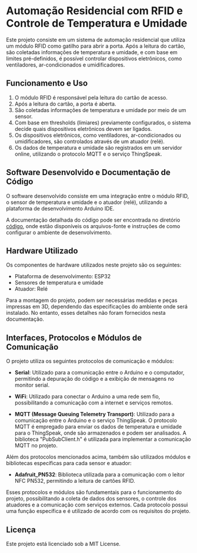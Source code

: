 # Automação Residencial com RFID e Controle de Temperatura e Umidade

Este projeto consiste em um sistema de automação residencial que utiliza um módulo RFID como gatilho para abrir a porta. Após a leitura do cartão, são coletadas informações de temperatura e umidade, e com base em limites pré-definidos, é possível controlar dispositivos eletrônicos, como ventiladores, ar-condicionados e umidificadores.

## Funcionamento e Uso

1. O módulo RFID é responsável pela leitura do cartão de acesso.
2. Após a leitura do cartão, a porta é aberta.
3. São coletadas informações de temperatura e umidade por meio de um sensor.
4. Com base em thresholds (limiares) previamente configurados, o sistema decide quais dispositivos eletrônicos devem ser ligados.
5. Os dispositivos eletrônicos, como ventiladores, ar-condicionados ou umidificadores, são controlados através de um atuador (relé).
6. Os dados de temperatura e umidade são registrados em um servidor online, utilizando o protocolo MQTT e o serviço ThingSpeak.

## Software Desenvolvido e Documentação de Código

O software desenvolvido consiste em uma integração entre o módulo RFID, o sensor de temperatura e umidade e o atuador (relé), utilizando a plataforma de desenvolvimento Arduino IDE.

A documentação detalhada do código pode ser encontrada no diretório [código](./codigo), onde estão disponíveis os arquivos-fonte e instruções de como configurar o ambiente de desenvolvimento.

## Hardware Utilizado

Os componentes de hardware utilizados neste projeto são os seguintes:

- Plataforma de desenvolvimento: ESP32
- Sensores de temperatura e umidade
- Atuador: Relé

Para a montagem do projeto, podem ser necessárias medidas e peças impressas em 3D, dependendo das especificações do ambiente onde será instalado. No entanto, esses detalhes não foram fornecidos nesta documentação.

## Interfaces, Protocolos e Módulos de Comunicação

O projeto utiliza os seguintes protocolos de comunicação e módulos:

- **Serial**: Utilizado para a comunicação entre o Arduino e o computador, permitindo a depuração do código e a exibição de mensagens no monitor serial.

- **WiFi**: Utilizado para conectar o Arduino a uma rede sem fio, possibilitando a comunicação com a internet e serviços remotos.

- **MQTT (Message Queuing Telemetry Transport)**: Utilizado para a comunicação entre o Arduino e o serviço ThingSpeak. O protocolo MQTT é empregado para enviar os dados de temperatura e umidade para o ThingSpeak, onde são armazenados e podem ser analisados. A biblioteca "PubSubClient.h" é utilizada para implementar a comunicação MQTT no projeto.

Além dos protocolos mencionados acima, também são utilizados módulos e bibliotecas específicas para cada sensor e atuador:

- **Adafruit_PN532**: Biblioteca utilizada para a comunicação com o leitor NFC PN532, permitindo a leitura de cartões RFID.

Esses protocolos e módulos são fundamentais para o funcionamento do projeto, possibilitando a coleta de dados dos sensores, o controle dos atuadores e a comunicação com serviços externos. Cada protocolo possui uma função específica e é utilizado de acordo com os requisitos do projeto.

## Licença

Este projeto está licenciado sob a MIT License.
